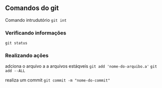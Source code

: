 ## Comandos do git

Comando intrudutório
`` git int `` 


### Verificando informações

`` git status ``


### Realizando ações

adciona o arquivo a a arquivos estáqveis
`` git add 'nome-do-arquibo.a' ``
`` git add --ALL ``

realiza um commit
`` git commit -m "nome-do-commit" ``
